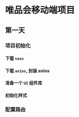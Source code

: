 # 唯品会移动端项目

## 第一天

### 项目初始化

#### 下载 `sass`

#### 下载 `axios`, 封装 axios

#### 准备一个 `UI` 组件库

#### 初始化样式


### 配置路由
